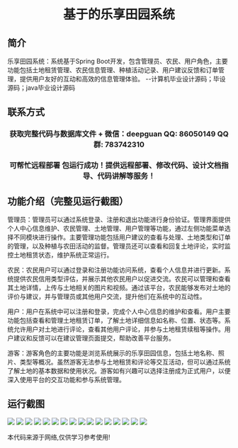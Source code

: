 <p><h1 align="center">基于的乐享田园系统</h1></p>

## 简介
乐享田园系统：系统基于Spring Boot开发，包含管理员、农民、用户角色，主要功能包括土地租赁管理、农民信息管理、种植活动记录、用户建议反馈和订单管理，提供用户友好的互动和高效的信息管理体验。    --计算机毕业设计源码；毕设源码；java毕业设计源码


## 联系方式
<p><h3 align="center">获取完整代码与数据库文件 + 微信：deepguan QQ: 86050149 QQ群: 783742310</h3></p>
<p><h3 align="center">可帮忙远程部署 包运行成功！提供远程部署、修改代码、设计文档指导、代码讲解等服务！</h3></p>

## 功能介绍（完整见运行截图）
管理员：管理员可以通过系统登录、注册和退出功能进行身份验证。管理界面提供个人中心信息维护、农民管理、土地管理、用户管理等功能，通过左侧功能菜单选择不同模块进行操作。主要管理功能包括用户建议的查看与处理、土地类型和订单的管理，以及种植与农田活动的监督。管理员还可以查看和回复土地评论，实时监控土地租赁状态，维护系统正常运行。

农民：农民用户可以通过登录和注册功能访问系统，查看个人信息并进行更新。系统提供农民信用类型评估，并展示其他农民用户以促进交流。农民可以管理和查看其土地详情，上传与土地相关的图片和视频。通过该平台，农民能够发布对土地的评价与建议，并与管理员或其他用户交流，提升他们在系统中的互动性。

用户：用户在系统中可以注册和登录，完成个人中心信息的维护和查看。用户主要功能包括查看和管理土地租赁订单，了解土地详细信息如名称、位置、状态等。系统允许用户对土地进行评论，查看其他用户评论，并参与土地租赁续租等操作。用户建议和反馈可以在建议管理页面提交，帮助改善平台服务。

游客：游客角色的主要功能是浏览系统展示的乐享田园信息，包括土地名称、照片、类型等概况。虽然游客无法参与土地租赁和评论等交互活动，但可以通过系统了解土地的基本数据和使用状况。游客如有兴趣可以选择注册成为正式用户，以便深入使用平台的交互功能和参与系统管理。


## 运行截图
![](https://bs-1329754181.cos.ap-shanghai.myqcloud.com/spring/LeXiangTianYuanSystem/img/001.jpg)
![](https://bs-1329754181.cos.ap-shanghai.myqcloud.com/spring/LeXiangTianYuanSystem/img/002.jpg)
![](https://bs-1329754181.cos.ap-shanghai.myqcloud.com/spring/LeXiangTianYuanSystem/img/003.jpg)
![](https://bs-1329754181.cos.ap-shanghai.myqcloud.com/spring/LeXiangTianYuanSystem/img/004.jpg)
![](https://bs-1329754181.cos.ap-shanghai.myqcloud.com/spring/LeXiangTianYuanSystem/img/005.jpg)
![](https://bs-1329754181.cos.ap-shanghai.myqcloud.com/spring/LeXiangTianYuanSystem/img/006.jpg)
![](https://bs-1329754181.cos.ap-shanghai.myqcloud.com/spring/LeXiangTianYuanSystem/img/007.jpg)
![](https://bs-1329754181.cos.ap-shanghai.myqcloud.com/spring/LeXiangTianYuanSystem/img/008.jpg)
![](https://bs-1329754181.cos.ap-shanghai.myqcloud.com/spring/LeXiangTianYuanSystem/img/009.jpg)
![](https://bs-1329754181.cos.ap-shanghai.myqcloud.com/spring/LeXiangTianYuanSystem/img/010.jpg)
![](https://bs-1329754181.cos.ap-shanghai.myqcloud.com/spring/LeXiangTianYuanSystem/img/011.jpg)
![](https://bs-1329754181.cos.ap-shanghai.myqcloud.com/spring/LeXiangTianYuanSystem/img/012.jpg)
![](https://bs-1329754181.cos.ap-shanghai.myqcloud.com/spring/LeXiangTianYuanSystem/img/013.jpg)
![](https://bs-1329754181.cos.ap-shanghai.myqcloud.com/spring/LeXiangTianYuanSystem/img/014.jpg)
![](https://bs-1329754181.cos.ap-shanghai.myqcloud.com/spring/LeXiangTianYuanSystem/img/015.jpg)
![](https://bs-1329754181.cos.ap-shanghai.myqcloud.com/spring/LeXiangTianYuanSystem/img/016.jpg)

<p>本代码来源于网络,仅供学习参考使用!</p>
